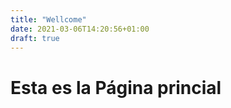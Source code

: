 ```yaml
---
title: "Wellcome"
date: 2021-03-06T14:20:56+01:00
draft: true
---
```


# Esta es la Página princial

